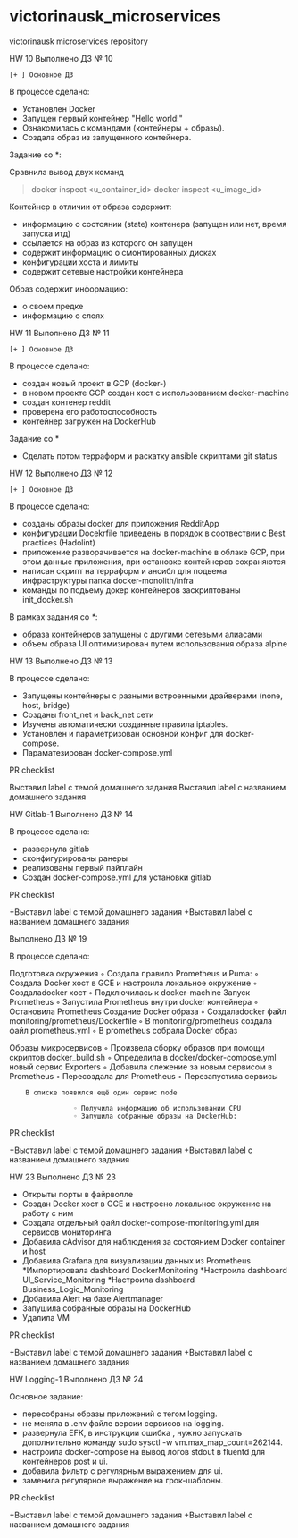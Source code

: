 # victorinausk_microservices
victorinausk microservices repository

HW 10
Выполнено ДЗ № 10

    [+ ] Основное ДЗ

В процессе сделано:

* Установлен Docker
* Запущен первый контейнер "Hello world!"
* Ознакомилась с командами (контейнеры + образы).
* Создалa образ из запущенного контейнера.

Задание со *:

Сравнила вывод двух команд
>docker inspect <u_container_id>
>docker inspect <u_image_id>

Контейнер в отличии от образа содержит:
- информацию о состоянии (state) контенера (запущен или нет, время запуска итд)
- ссылается на образ из которого он запущен
- содержит информацию о смонтированных дисках
- конфигурации хоста и лимиты
- содержит сетевые настройки контейнера

Образ содержит информацию:
- о своем предке
- информацию о слоях

HW 11
Выполнено ДЗ № 11

    [+ ] Основное ДЗ

В процессе сделано:

* создан новый проект в GCP (docker-)
* в новом проекте GCP создан хост с использованием docker-machine
* создан контенер reddit
* проверена его работоспособность
* контейнер загружен на DockerHub


Задание со *
 - Сделать потом терраформ и раскатку ansible скриптами
git status


HW 12
Выполнено ДЗ № 12

    [+ ] Основное ДЗ

В процессе сделано:

* созданы образы docker для приложения RedditApp
* конфигурации Docekrfile приведены в порядок в соотвествии с Best practices (Hadolint)
* приложение разворачивается на docker-machine в облаке GCP, при этом данные приложения, при остановке контейнеров сохраняются
* написан скрипт на терраформ и ансибл для подьема инфраструктуры папка docker-monolith/infra
* команды по подьему докер контейнеров заскриптованы init_docker.sh


В рамках задания со *\**:
- образа контейнеров запущены с другими сетевыми алиасами
- объем образа UI оптимизирован путем использования образа alpine


HW 13
Выполнено ДЗ № 13

В процессе сделано:

- Запущены контейнеры с разными встроенными драйверами (none, host, bridge)
- Созданы front_net и back_net сети
- Изучены автоматически созданные правила iptables.
- Установлен и параметризован основной конфиг для docker-compose.
- Параматезирован docker-compose.yml

PR checklist

Выставил label с темой домашнего задания
Выставил label с названием домашнего задания


HW Gitlab-1
Выполнено ДЗ № 14

В процессе сделано:

- развернула gitlab
- сконфигурированы ранеры
- реализованы первый пайплайн
- Создан docker-compose.yml для установки gitlab

PR checklist

+Выставил label с темой домашнего задания
+Выставил label с названием домашнего задания

Выполнено ДЗ № 19

В процессе сделано:

Подготовка окружения
                    ◦ Создала правило Prometheus и Puma:
                    ◦ Создала Docker хост в GCE и настроила локальное окружение
                    ◦ Создалаdocker хост
                    ◦ Подключилась к docker-machine
Запуск Prometheus
                    ◦ Запустила Prometheus внутри docker контейнера
                    ◦ Остановила Prometheus
Создание Docker образа
                    ◦ Создалаdocker файл monitoring/prometheus/Dockerfile
                    ◦ В monitoring/prometheus создала файл prometheus.yml
                    ◦ В prometheus собрала Docker образ

Образы микросервисов
                    ◦ Произвела сборку образов при помощи скриптов docker_build.sh
                    ◦ Определила в docker/docker-compose.yml новый сервис
Exporters
                    ◦ Добавила слежение за новым сервисом в Prometheus
                    ◦ Пересоздала для Prometheus
                    ◦ Перезапустила сервисы

        В списке появился ещё один сервис node

                    ◦ Получила информацию об использовании CPU
                    ◦ Запушила собранные образы на DockerHub:


PR checklist

+Выставил label с темой домашнего задания
+Выставил label с названием домашнего задания


HW 23
Выполнено ДЗ № 23

- Открыты порты в файрволле
- Создан Docker хост в GCE и настроено локальное окружение на работу с ним
- Создала отдельный файл docker-compose-monitoring.yml для сервисов мониторинга
- Добавила cAdvisor для наблюдения за состоянием Docker container и host
- Добавила Grafana для визуализации данных из Prometheus
    *Импортировала dashboard DockerMonitoring
    *Настроила dashboard UI_Service_Monitoring
    *Настроила dashboard Business_Logic_Monitoring
- Добавила Alert на базе Alertmanager
- Запушила собранные образы на DockerHub
- Удалила VM


PR checklist

+Выставил label с темой домашнего задания
+Выставил label с названием домашнего задания


HW Logging-1
Выполнено ДЗ № 24

Основное задание:

- пересобраны образы приложений с тегом logging.
- не меняла в .env файле версии сервисов на logging.
- развернула EFK, в инструкции ошибка , нужно запускать дополнительно команду
            sudo sysctl -w vm.max_map_count=262144.
- настроила docker-compose на вывод логов stdout в fluentd для контейнеров post и ui.
- добавила фильтр с регулярным выражением для ui.
- заменила регулярное выражение на грок-шаблоны.


PR checklist

+Выставил label с темой домашнего задания
+Выставил label с названием домашнего задания

